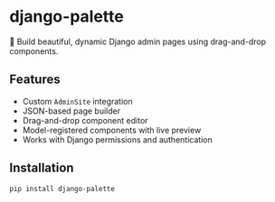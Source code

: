 # django-palette

🎨 Build beautiful, dynamic Django admin pages using drag-and-drop components.

## Features

- Custom `AdminSite` integration
- JSON-based page builder
- Drag-and-drop component editor
- Model-registered components with live preview
- Works with Django permissions and authentication

## Installation

```bash
pip install django-palette
```